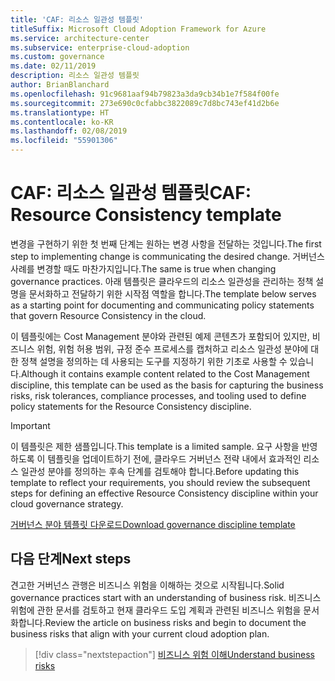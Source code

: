 ```yaml
---
title: 'CAF: 리소스 일관성 템플릿'
titleSuffix: Microsoft Cloud Adoption Framework for Azure
ms.service: architecture-center
ms.subservice: enterprise-cloud-adoption
ms.custom: governance
ms.date: 02/11/2019
description: 리소스 일관성 템플릿
author: BrianBlanchard
ms.openlocfilehash: 91c9681aaf94b79823a3da9cb34b1e7f584f00fe
ms.sourcegitcommit: 273e690c0cfabbc3822089c7d8bc743ef41d2b6e
ms.translationtype: HT
ms.contentlocale: ko-KR
ms.lasthandoff: 02/08/2019
ms.locfileid: "55901306"
---
```

# <a name="caf-resource-consistency-template"></a><span data-ttu-id="3eb8b-103">CAF: 리소스 일관성 템플릿</span><span class="sxs-lookup"><span data-stu-id="3eb8b-103">CAF: Resource Consistency template</span></span>

<span data-ttu-id="3eb8b-104">변경을 구현하기 위한 첫 번째 단계는 원하는 변경 사항을 전달하는 것입니다.</span><span class="sxs-lookup"><span data-stu-id="3eb8b-104">The first step to implementing change is communicating the desired change.</span></span> <span data-ttu-id="3eb8b-105">거버넌스 사례를 변경할 때도 마찬가지입니다.</span><span class="sxs-lookup"><span data-stu-id="3eb8b-105">The same is true when changing governance practices.</span></span> <span data-ttu-id="3eb8b-106">아래 템플릿은 클라우드의 리소스 일관성을 관리하는 정책 설명을 문서화하고 전달하기 위한 시작점 역할을 합니다.</span><span class="sxs-lookup"><span data-stu-id="3eb8b-106">The template below serves as a starting point for documenting and communicating policy statements that govern Resource Consistency in the cloud.</span></span> 

<span data-ttu-id="3eb8b-107">이 템플릿에는 Cost Management 분야와 관련된 예제 콘텐츠가 포함되어 있지만, 비즈니스 위험, 위험 허용 범위, 규정 준수 프로세스를 캡처하고 리소스 일관성 분야에 대한 정책 설명을 정의하는 데 사용되는 도구를 지정하기 위한 기초로 사용할 수 있습니다.</span><span class="sxs-lookup"><span data-stu-id="3eb8b-107">Although it contains example content related to the Cost Management discipline, this template can be used as the basis for capturing the business risks, risk tolerances, compliance processes, and tooling used to define policy statements for the Resource Consistency discipline.</span></span>

> [!IMPORTANT]
> <span data-ttu-id="3eb8b-108">이 템플릿은 제한 샘플입니다.</span><span class="sxs-lookup"><span data-stu-id="3eb8b-108">This template is a limited sample.</span></span> <span data-ttu-id="3eb8b-109">요구 사항을 반영하도록 이 템플릿을 업데이트하기 전에, 클라우드 거버넌스 전략 내에서 효과적인 리소스 일관성 분야를 정의하는 후속 단계를 검토해야 합니다.</span><span class="sxs-lookup"><span data-stu-id="3eb8b-109">Before updating this template to reflect your requirements, you should review the subsequent steps for defining an effective Resource Consistency discipline within your cloud governance strategy.</span></span>

<!-- markdownlint-disable MD033 -->

 <span data-ttu-id="3eb8b-110"><a href="https://archcenter.blob.core.windows.net/cdn/fusion/governance/Governance Discipline Template.docx">거버넌스 분야 템플릿 다운로드</a></span><span class="sxs-lookup"><span data-stu-id="3eb8b-110"><a href="https://archcenter.blob.core.windows.net/cdn/fusion/governance/Governance Discipline Template.docx">Download governance discipline template</a></span></span>

<!-- markdownlint-enable MD033 -->

## <a name="next-steps"></a><span data-ttu-id="3eb8b-111">다음 단계</span><span class="sxs-lookup"><span data-stu-id="3eb8b-111">Next steps</span></span>

<span data-ttu-id="3eb8b-112">견고한 거버넌스 관행은 비즈니스 위험을 이해하는 것으로 시작됩니다.</span><span class="sxs-lookup"><span data-stu-id="3eb8b-112">Solid governance practices start with an understanding of business risk.</span></span> <span data-ttu-id="3eb8b-113">비즈니스 위험에 관한 문서를 검토하고 현재 클라우드 도입 계획과 관련된 비즈니스 위험을 문서화합니다.</span><span class="sxs-lookup"><span data-stu-id="3eb8b-113">Review the article on business risks and begin to document the business risks that align with your current cloud adoption plan.</span></span>

> [!div class="nextstepaction"]
> [<span data-ttu-id="3eb8b-114">비즈니스 위험 이해</span><span class="sxs-lookup"><span data-stu-id="3eb8b-114">Understand business risks</span></span>](./business-risks.md)
